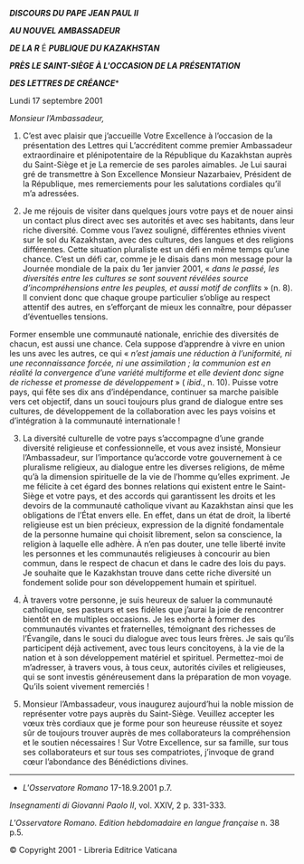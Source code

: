 ***DISCOURS DU PAPE JEAN PAUL II***

***AU NOUVEL AMBASSADEUR***

***DE LA R*** É ***PUBLIQUE DU KAZAKHSTAN***

***PRÈS LE SAINT-SIÈGE À L'OCCASION DE LA PRÉSENTATION***

***DES LETTRES DE CRÉANCE****

Lundi 17 septembre 2001

*Monsieur l’Ambassadeur,*

1. C’est avec plaisir que j’accueille Votre Excellence à l’occasion de la présentation des Lettres qui L’accréditent comme premier Ambassadeur extraordinaire et plénipotentaire de la République du Kazakhstan auprès du Saint-Siège et je La remercie de ses paroles aimables. Je Lui saurai gré de transmettre à Son Excellence Monsieur Nazarbaiev, Président de la République, mes remerciements pour les salutations cordiales qu’il m’a adressées.

2. Je me réjouis de visiter dans quelques jours votre pays et de nouer ainsi un contact plus direct avec ses autorités et avec ses habitants, dans leur riche diversité. Comme vous l’avez souligné, différentes ethnies vivent sur le sol du Kazakhstan, avec des cultures, des langues et des religions différentes. Cette situation pluraliste est un défi en même temps qu’une chance. C’est un défi car, comme je le disais dans mon message pour la Journée mondiale de la paix du 1er janvier 2001, « *dans le passé, les diversités entre les cultures se sont souvent révélées source d’incompréhensions entre les peuples, et aussi motif de conflits* » (n. 8). Il convient donc que chaque groupe particulier s’oblige au respect attentif des autres, en s’efforçant de mieux les connaître, pour dépasser d’éventuelles tensions.

Former ensemble une communauté nationale, enrichie des diversités de chacun, est aussi une chance. Cela suppose d’apprendre à vivre en union les uns avec les autres, ce qui « *n’est jamais une réduction à l’uniformité, ni une reconnaissance forcée, ni une assimilation ; la communion est en réalité la convergence d’une variété multiforme et elle devient donc signe de richesse et promesse de développement* » ( *ibid.*, n. 10). Puisse votre pays, qui fête ses dix ans d’indépendance, continuer sa marche paisible vers cet objectif, dans un souci toujours plus grand de dialogue entre ses cultures, de développement de la collaboration avec les pays voisins et d’intégration à la communauté internationale !

3. La diversité culturelle de votre pays s’accompagne d’une grande diversité religieuse et confessionnelle, et vous avez insisté, Monsieur l’Ambassadeur, sur l’importance qu’accorde votre gouvernement à ce pluralisme religieux, au dialogue entre les diverses religions, de même qu’à la dimension spirituelle de la vie de l’homme qu’elles expriment. Je me félicite à cet égard des bonnes relations qui existent entre le Saint-Siège et votre pays, et des accords qui garantissent les droits et les devoirs de la communauté catholique vivant au Kazakhstan ainsi que les obligations de l’État envers elle. En effet, dans un état de droit, la liberté religieuse est un bien précieux, expression de la dignité fondamentale de la personne humaine qui choisit librement, selon sa conscience, la religion à laquelle elle adhère. À n’en pas douter, une telle liberté invite les personnes et les communautés religieuses à concourir au bien commun, dans le respect de chacun et dans le cadre des lois du pays. Je souhaite que le Kazakhstan trouve dans cette riche diversité un fondement solide pour son développement humain et spirituel.

4. À travers votre personne, je suis heureux de saluer la communauté catholique, ses pasteurs et ses fidèles que j’aurai la joie de rencontrer bientôt en de multiples occasions. Je les exhorte à former des communautés vivantes et fraternelles, témoignant des richesses de l’Évangile, dans le souci du dialogue avec tous leurs frères. Je sais qu’ils participent déjà activement, avec tous leurs concitoyens, à la vie de la nation et à son développement matériel et spirituel. Permettez-moi de m’adresser, à travers vous, à tous ceux, autorités civiles et religieuses, qui se sont investis généreusement dans la préparation de mon voyage. Qu’ils soient vivement remerciés !

5. Monsieur l’Ambassadeur, vous inaugurez aujourd’hui la noble mission de représenter votre pays auprès du Saint-Siège. Veuillez accepter les vœux très cordiaux que je forme pour son heureuse réussite et soyez sûr de toujours trouver auprès de mes collaborateurs la compréhension et le soutien nécessaires ! Sur Votre Excellence, sur sa famille, sur tous ses collaborateurs et sur tous ses compatriotes, j’invoque de grand cœur l’abondance des Bénédictions divines.

* * *

* *L'Osservatore Romano* 17-18.9.2001 p.7.

*Insegnamenti di Giovanni Paolo II*, vol. XXIV, 2 p. 331-333.

*L'Osservatore Romano. Edition hebdomadaire en langue française* n. 38 p.5.

© Copyright 2001 - Libreria Editrice Vaticana